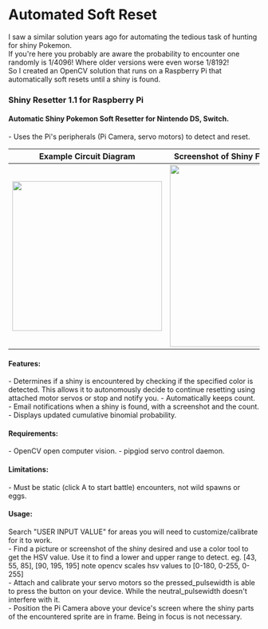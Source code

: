 # Automated Soft Reset
I saw a similar solution years ago for automating the tedious task of hunting for shiny Pokemon. <br>
If you're here you probably are aware the probability to encounter one randomly is 1/4096! Where older versions were even worse 1/8192!<br>
So I created an OpenCV solution that runs on a Raspberry Pi that automatically soft resets until a shiny is found.<br>

<h3>Shiny Resetter 1.1 for Raspberry Pi</h3>
<h4>Automatic Shiny Pokemon Soft Resetter for Nintendo DS, Switch. </h4>  
- Uses the Pi's peripherals (Pi Camera, servo motors) to detect and reset.



Example Circuit Diagram    |  Screenshot of Shiny Found
:-------------------------:|:-------------------------:
<img src="https://user-images.githubusercontent.com/10005573/147976917-bfce26ea-17a5-4122-a78c-d959c8213df3.jpg" width='300' height='300'>  |  <img src="https://user-images.githubusercontent.com/10005573/147977316-f7d57570-81db-49a5-9d25-2a1503cd36e4.png" width='228' height='365'>
                                                                                                             
                                                                                            
<h4>Features:</h4>                                                                                   
  -  Determines if a shiny is encountered by checking if the specified color                
     is detected. This allows it to autonomously decide to continue resetting               
     using attached motor servos or stop and notify you.                                     
  -  Automatically keeps count.                                                              
  -  Email notifications when a shiny is found, with a screenshot and the count.             
  -  Displays updated cumulative binomial probability. <br>                                   
                                                                                            
<h4>Requirements:</h4>                                                                               
  -  OpenCV open computer vision.                                                            
  -  pipgiod servo control daemon.                                                           
                                                                                            
<h4>Limitations:</h4>                                                                                
  -  Must be static (click A to start battle) encounters, not wild spawns or eggs.           
                                                                                            
<h4>Usage:</h4>                                                                                      
  Search "USER INPUT VALUE" for areas you will need to customize/calibrate for it to work.<br>   
  -  Find a picture or screenshot of the shiny desired and use a color tool to get          
     the HSV value. Use it to find a lower and upper range to detect.                        
         eg. [43, 55, 85], [90, 195, 195] note opencv scales hsv values to [0-180, 0-255, 0-255] <br>
  -  Attach and calibrate your servo motors so the pressed_pulsewidth is able to press      
     the button on your device. While the neutral_pulsewidth doesn't interfere with it. <br>     
  -  Position the Pi Camera above your device's screen where the shiny parts of the         
     encountered sprite are in frame. Being in focus is not necessary. <br>    

